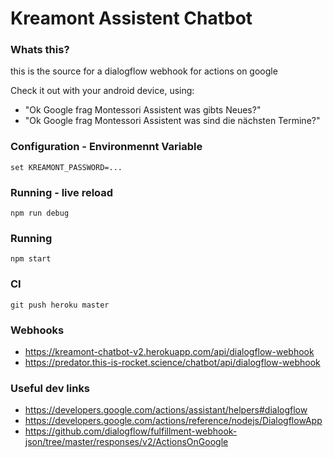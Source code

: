 # Kreamont Assistent Chatbot

### Whats this?
this is the source for a dialogflow webhook for actions on google

Check it out with your android device, using: 
* "Ok Google frag Montessori Assistent was gibts Neues?"
* "Ok Google frag Montessori Assistent was sind die nächsten Termine?"

### Configuration - Environmennt Variable
    set KREAMONT_PASSWORD=...
### Running - live reload
    npm run debug
### Running
    npm start
### CI
    git push heroku master
### Webhooks
* https://kreamont-chatbot-v2.herokuapp.com/api/dialogflow-webhook
* https://predator.this-is-rocket.science/chatbot/api/dialogflow-webhook
### Useful dev links
* https://developers.google.com/actions/assistant/helpers#dialogflow
* https://developers.google.com/actions/reference/nodejs/DialogflowApp
* https://github.com/dialogflow/fulfillment-webhook-json/tree/master/responses/v2/ActionsOnGoogle